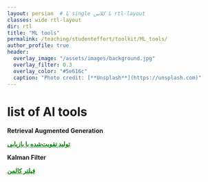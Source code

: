 ```yaml
---
layout: persian  # یا single با کلاس rtl-layout
classes: wide rtl-layout
dir: rtl
title: "ML tools"
permalink: /teaching/studenteffort/toolkit/ML_tools/
author_profile: true
header:
  overlay_image: "/assets/images/background.jpg"
  overlay_filter: 0.3
  overlay_color: "#5e616c"
  caption: "Photo credit: [**Unsplash**](https://unsplash.com)"
---
```


# list of AI tools

<div class="english-text">

<strong>Retrieval Augmented Generation</strong>
</div>

<a href="/teaching/studenteffort/toolkit/rag" style="text-decoration:underline; color:green;" target="_blank"><strong> تولید تقویت‌شده با بازیابی</strong></a>

<div class="english-text">

<strong>Kalman Filter</strong>
</div>

<a href="/teaching/studenteffort/toolkit/KF" style="text-decoration:underline; color:green;" target="_blank"><strong> فیلتر کالمن</strong></a>

